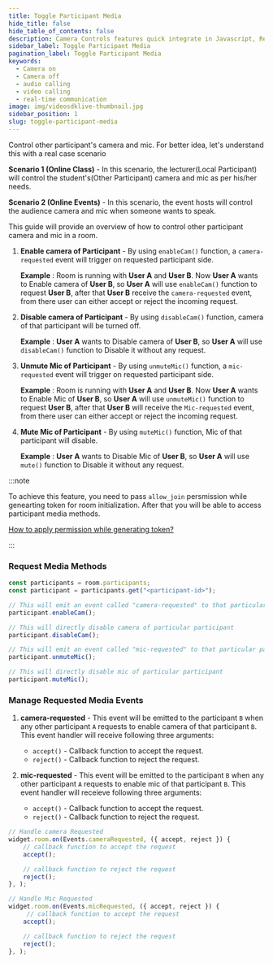 ```yaml
---
title: Toggle Participant Media
hide_title: false
hide_table_of_contents: false
description: Camera Controls features quick integrate in Javascript, React JS, Android, IOS, React Native, Flutter with Video SDK to add live video & audio conferencing to your applications.
sidebar_label: Toggle Participant Media
pagination_label: Toggle Participant Media
keywords:
  - Camera on
  - Camera off
  - audio calling
  - video calling
  - real-time communication
image: img/videosdklive-thumbnail.jpg
sidebar_position: 1
slug: toggle-participant-media
---
```


Control other participant's camera and mic.
For better idea, let's understand this with a real case scenario

**Scenario 1 (Online Class)** - In this scenario, the lecturer(Local Participant) will control the student's(Other Participant) camera and mic as per his/her needs.

**Scenario 2 (Online Events)** - In this scenario, the event hosts will control the audience camera and mic when someone wants to speak.

This guide will provide an overview of how to control other participant camera and mic in a room.

1. **Enable camera of Participant** - By using `enableCam()` function, a `camera-requested` event will trigger on requested participant side.

   **Example** : Room is running with **User A** and **User B**. Now **User A** wants to Enable camera of **User B**, so **User A** will use `enableCam()` function to request **User B**, after that **User B** receive the `camera-requested` event, from there user can either accept or reject the incoming request.

2. **Disable camera of Participant** - By using `disableCam()` function, camera of that participant will be turned off.

   **Example** : **User A** wants to Disable camera of **User B**, so **User A** will use `disableCam()` function to Disable it without any request.

3. **Unmute Mic of Participant** - By using `unmuteMic()` function, a `mic-requested` event will trigger on requested participant side.

   **Example** : Room is running with **User A** and **User B**. Now **User A** wants to Enable Mic of **User B**, so **User A** will use `unmuteMic()` function to request **User B**, after that **User B** will receive the `Mic-requested` event, from there user can either accept or reject the incoming request.

4. **Mute Mic of Participant** - By using `muteMic()` function, Mic of that participant will disable.

   **Example** : **User A** wants to Disable Mic of **User B**, so **User A** will use `mute()` function to Disable it without any request.

:::note

To achieve this feature, you need to pass `allow_join` persmission while genearting token for room initialization. After that you will be able to access participant media methods.

[How to apply permission while generating token?](/flutter/guide/video-and-audio-calling-api-sdk/server-setup#generate-accees-token-and-integrate-other-apis)

:::

### Request Media Methods

```js
const participants = room.participants;
const participant = participants.get("<participant-id>");

// This will emit an event called "camera-requested" to that particular participant
participant.enableCam();

// This will directly disable camera of particular participant
participant.disableCam();

// This will emit an event called "mic-requested" to that particular participant
participant.unmuteMic();

// This will directly disable mic of particular participant
participant.muteMic();
```

### Manage Requested Media Events

1. **camera-requested** - This event will be emitted to the participant `B` when any other participant `A` requests to enable camera of that participant `B`. This event handler will receive following three arguments:

   - `accept()` - Callback function to accept the request.
   - `reject()` - Callback function to reject the request.

<div style={{height: "10px"}}></div>

2. **mic-requested** - This event will be emitted to the participant `B` when any other participant `A` requests to enable mic of that participant `B`. This event handler will receieve following three arguments:

   - `accept()` - Callback function to accept the request.
   - `reject()` - Callback function to reject the request.

```js
// Handle camera Requested
widget.room.on(Events.cameraRequested, ({ accept, reject }) {
    // callback function to accept the request
    accept();

    // callback function to reject the request
    reject();
}, );

// Handle Mic Requested
widget.room.on(Events.micRequested, ({ accept, reject }) {
     // callback function to accept the request
    accept();

    // callback function to reject the request
    reject();
}, );
```
